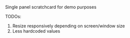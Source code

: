 Single panel scratchcard for demo purposes

TODOs:
1. Resize responsively depending on screen/window size
2. Less hardcoded values
